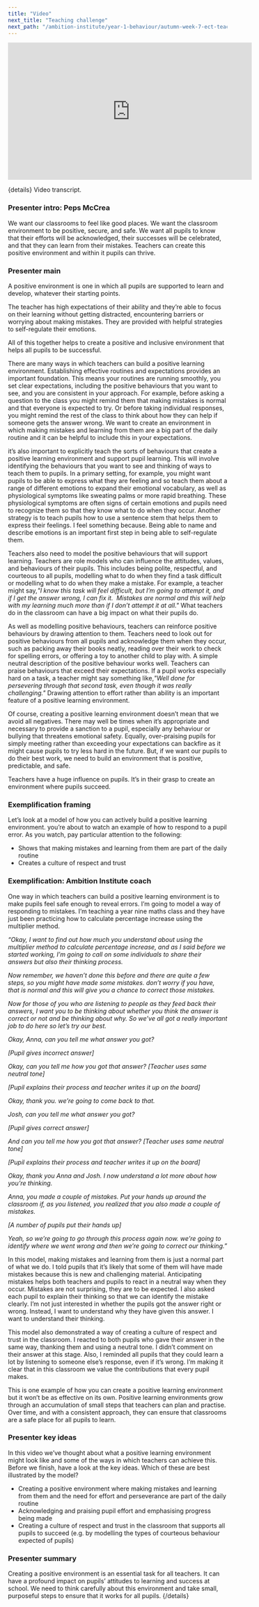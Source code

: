 ```yaml
---
title: "Video"
next_title: "Teaching challenge"
next_path: "/ambition-institute/year-1-behaviour/autumn-week-7-ect-teaching-challenge"
---
```


<iframe width="560" height="315" src="https://www.youtube.com/embed/clQadkPPyy0" title="B7 - YouTube" frameborder="0" allow="accelerometer; autoplay; clipboard-write; encrypted-media; gyroscope; picture-in-picture; web-share" allowfullscreen></iframe>

{details}
Video transcript.

### Presenter intro: Peps McCrea

We want our classrooms to feel like good places. We want the classroom environment
to be positive, secure, and safe. We want all pupils to know that their efforts will
be acknowledged, their successes will be celebrated, and that they can learn from
their mistakes. Teachers can create this positive environment and within it pupils
can thrive.

### Presenter main

A positive environment is one in which all pupils are supported to learn and develop, whatever their starting points.

The teacher has high expectations of their ability and they’re able to focus on their learning without getting distracted, encountering barriers or worrying about making mistakes. They are provided with helpful strategies to self-regulate their emotions.

All of this together helps to create a positive and inclusive environment that helps all pupils to be successful.

There are many ways in which teachers can build a positive learning environment. Establishing effective routines and expectations provides an important foundation. This means your routines are running smoothly, you set clear expectations, including the positive behaviours that you want to see, and you are consistent in your approach. For example, before asking a question to the class you might remind them that making mistakes is normal and that everyone is expected to try. Or before taking individual responses, you might remind the rest of the class to think about how they can help if someone gets the answer wrong. We want to create an environment in which making mistakes and learning from them are a big part of the daily routine and it can be helpful to include this in your expectations.

it’s also important to explicitly teach the sorts of behaviours that create a positive learning environment and support pupil learning. This will involve identifying the behaviours that you want to see and thinking of ways to teach them to pupils. In a primary setting, for example, you might want pupils to be able to express what they are feeling and so teach them about a range of different emotions to expand their emotional vocabulary, as well as physiological symptoms like sweating palms or more rapid breathing. These physiological symptoms are often signs of certain emotions and pupils need to recognize them so that they know what to do when they occur. Another strategy is to teach pupils how to use a sentence stem that helps them to express their feelings. I feel something because. Being able to name and describe emotions is an important first step in being able to self-regulate them.

Teachers also need to model the positive behaviours that will support learning. Teachers are role models who can influence the attitudes, values, and behaviours of their pupils. This includes being polite, respectful, and courteous to all pupils, modelling what to do when they find a task difficult or modelling what to do when they make a mistake. For example, a teacher might say,_"I know this task will feel difficult, but I’m going to attempt it, and if I get the answer wrong, I can fix it.&nbsp; Mistakes are normal and this will help with my learning much more than if I don’t attempt it at all."_ What teachers do in the classroom can have a big impact on what their pupils do.

As well as modelling positive behaviours, teachers can reinforce positive behaviours by drawing attention to them. Teachers need to look out for positive behaviours from all pupils and acknowledge them when they occur, such as packing away their books neatly, reading over their work to check for spelling errors, or offering a toy to another child to play with. A simple neutral description of the positive behaviour works well. Teachers can praise behaviours that exceed their expectations. If a pupil works especially hard on a task, a teacher might say something like,_"Well done for persevering through that second task, even though it was really challenging."_ Drawing attention to effort rather than ability is an important feature of a positive learning environment.

Of course, creating a positive learning environment doesn’t mean that we avoid all negatives. There may well be times when it’s appropriate and necessary to provide a sanction to a pupil, especially any behaviour or bullying that threatens emotional safety. Equally, over-praising pupils for simply meeting rather than exceeding your expectations can backfire as it might cause pupils to try less hard in the future. But, if we want our pupils to do their best work, we need to build an environment that is positive, predictable, and safe.

Teachers have a huge influence on pupils. It’s in their grasp to create an environment where pupils succeed.

### Exemplification framing

Let’s look at a model of how you can actively build a positive learning environment.
you’re about to watch an example of how to respond to a pupil error. As you watch,
pay particular attention to the following:

- Shows that making mistakes and learning from them are part of the daily routine
- Creates a culture of respect and trust

### Exemplification: Ambition Institute coach

One way in which teachers can build a positive learning environment is to make
pupils feel safe enough to reveal errors. I’m going to model a way of responding
to mistakes. I’m teaching a year nine maths class and they have just been
practicing how to calculate percentage increase using the multiplier method.

_“Okay, I want to find out how much you understand about using the multiplier method to calculate percentage increase, and as I said before we started working, I’m going to call on some individuals to share their answers but also their thinking process._

_Now remember, we haven’t done this before and there are quite a few steps, so you might have made some mistakes. don’t worry if you have, that is normal and this will give you a chance to correct those mistakes._

_Now for those of you who are listening to people as they feed back their answers, I want you to be thinking about whether you think the answer is correct or not and be thinking about why. So we’ve all got a really important job to do here so let’s try our best._

_Okay, Anna, can you tell me what answer you got?_

_[Pupil gives incorrect answer]_

_Okay, can you tell me how you got that answer?_
_[Teacher uses same neutral tone]_

_[Pupil explains their process and teacher writes it up on the board]_

_Okay, thank you. we’re going to come back to that._

_Josh, can you tell me what answer you got?_

_[Pupil gives correct answer]_

_And can you tell me how you got that answer? [Teacher uses same neutral tone]_

_[Pupil explains their process and teacher writes it up on the board]_

_Okay, thank you Anna and Josh. I now understand a lot more about how you’re thinking._

_Anna, you made a couple of mistakes. Put your hands up around the classroom if, as you listened, you realized that you also made a couple of mistakes._

_[A number of pupils put their hands up]_

_Yeah, so we’re going to go through this process again now. we’re going to identify where we went wrong and then we’re going to correct our thinking.”_

In this model, making mistakes and learning from them is just a normal part of what we do. I told pupils that it’s likely that some of them will have made mistakes because this is new and challenging material. Anticipating mistakes helps both teachers and pupils to react in a neutral way when they occur. Mistakes are not surprising, they are to be expected. I also asked each pupil to explain their thinking so that we can identify the mistake clearly. I’m not just interested in whether the pupils got the answer right or wrong. Instead, I want to understand why they have given this answer. I want to understand their thinking.

This model also demonstrated a way of creating a culture of respect and trust in the classroom. I reacted to both pupils who gave their answer in the same way, thanking them and using a neutral tone. I didn’t comment on their answer at this stage. Also, I reminded all pupils that they could learn a lot by listening to someone else’s response, even if it’s wrong. I’m making it clear that in this classroom we value the contributions that every pupil makes.

This is one example of how you can create a positive learning environment but it won’t be as effective on its own. Positive learning environments grow through an accumulation of small steps that teachers can plan and practise. Over time, and with a consistent approach, they can ensure that classrooms are a safe place for all pupils to learn.

### Presenter key ideas

In this video we’ve thought about what a positive learning environment might look
like and some of the ways in which teachers can achieve this. Before we finish, have
a look at the key ideas. Which of these are best illustrated by the model?

- Creating a positive environment where making mistakes and learning from them and the need for effort and perseverance are part of the daily routine
- Acknowledging and praising pupil effort and emphasising progress being made
- Creating a culture of respect and trust in the classroom that supports all pupils to succeed (e.g. by modelling the types of courteous behaviour expected of pupils)

### Presenter summary

Creating a positive environment is an essential task for all teachers. It can
have a profound impact on pupils’ attitudes to learning and success at school.
We need to think carefully about this environment and take small, purposeful
steps to ensure that it works for all pupils. {/details}
